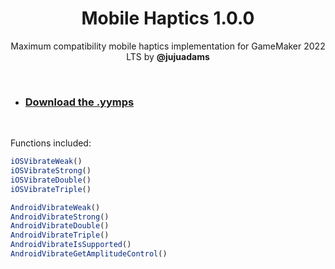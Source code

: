 <h1 align="center">Mobile Haptics 1.0.0</h1>

<p align="center">Maximum compatibility mobile haptics implementation for GameMaker 2022 LTS by <b>@jujuadams</b></p>

&nbsp;

- ### [Download the .yymps](https://github.com/JujuAdams/mobile-haptics/releases/)

&nbsp;

Functions included:
```js
iOSVibrateWeak()
iOSVibrateStrong()
iOSVibrateDouble()
iOSVibrateTriple()

AndroidVibrateWeak()
AndroidVibrateStrong()
AndroidVibrateDouble()
AndroidVibrateTriple()
AndroidVibrateIsSupported()
AndroidVibrateGetAmplitudeControl()
```

